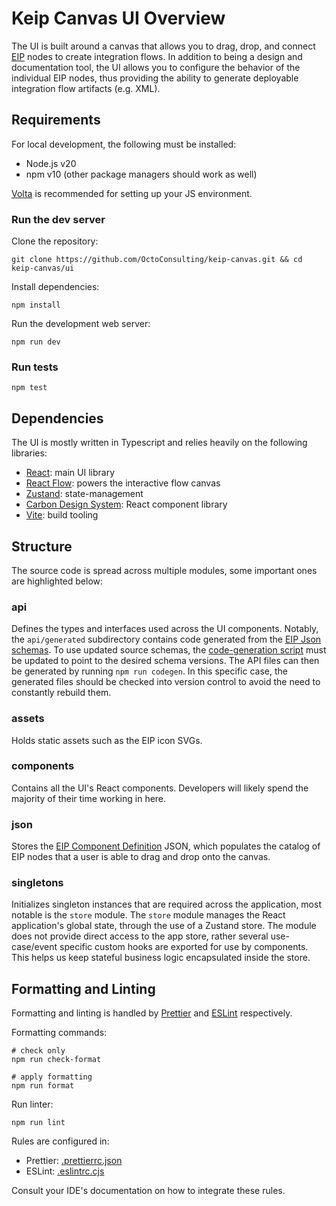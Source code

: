 # Keip Canvas UI Overview

The UI is built around a canvas that allows you to drag, drop, and
connect [EIP](https://www.enterpriseintegrationpatterns.com/patterns/messaging/) nodes to create integration flows.
In addition to being a design and documentation tool, the UI allows you to configure the behavior of the individual EIP
nodes, thus providing the ability to generate deployable integration flow artifacts (e.g. XML).

## Requirements

For local development, the following must be installed:

- Node.js v20
- npm v10 (other package managers should work as well)

[Volta](https://volta.sh/) is recommended for setting up your JS environment.

### Run the dev server

Clone the repository:

```shell
git clone https://github.com/OctoConsulting/keip-canvas.git && cd keip-canvas/ui
```

Install dependencies:

```shell
npm install
```

Run the development web server:

```shell
npm run dev
```

### Run tests

```shell
npm test
```

## Dependencies

The UI is mostly written in Typescript and relies heavily on the following libraries:

- [React](https://react.dev/): main UI library
- [React Flow](https://reactflow.dev/): powers the interactive flow canvas
- [Zustand](https://github.com/pmndrs/zustand): state-management
- [Carbon Design System](https://carbondesignsystem.com/): React component library
- [Vite](https://vite.dev/): build tooling

## Structure

The source code is spread across multiple modules, some important ones are highlighted below:

### api

Defines the types and interfaces used across the UI components. Notably, the `api/generated` subdirectory contains
code generated from the [EIP Json schemas](../schemas/README.md). To use updated source schemas,
the [code-generation script](./genApiFromSchema.js) must be updated to point to the desired schema versions.
The API files can then be generated by running `npm run codegen`.
In this specific case, the generated files should be checked into version control to avoid the need to constantly
rebuild them.

### assets

Holds static assets such as the EIP icon SVGs.

### components

Contains all the UI's React components. Developers will likely spend the majority of their time working in here.

### json

Stores the [EIP Component Definition](../schemas/model/json/eipComponentDef.schema.json) JSON, which populates the
catalog of EIP nodes that a user is able to drag and drop onto the canvas.

### singletons

Initializes singleton instances that are required across the application, most notable is the `store` module.
The `store` module manages the React application's global state, through the use of a Zustand store.
The module does not provide direct access to the app store, rather several use-case/event specific custom hooks are
exported for use by components. This helps us keep stateful business logic encapsulated inside the store.

## Formatting and Linting

Formatting and linting is handled by [Prettier](https://prettier.io/) and [ESLint](https://eslint.org/) respectively.

Formatting commands:

```shell
# check only
npm run check-format

# apply formatting
npm run format
```

Run linter:

```shell
npm run lint
```

Rules are configured in:

- Prettier: [.prettierrc.json](./.prettierrc.json)
- ESLint: [.eslintrc.cjs](./.eslintrc.cjs)

Consult your IDE's documentation on how to integrate these rules.